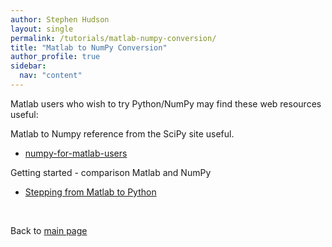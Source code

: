 ```yaml
---
author: Stephen Hudson
layout: single
permalink: /tutorials/matlab-numpy-conversion/
title: "Matlab to NumPy Conversion"
author_profile: true
sidebar:
  nav: "content"
---
```


Matlab users who wish to try Python/NumPy may find these web resources useful:

Matlab to Numpy reference from the SciPy site useful.

 - [numpy-for-matlab-users](https://docs.scipy.org/doc/numpy/user/numpy-for-matlab-users.html)

Getting started - comparison Matlab and NumPy

 - [Stepping from Matlab to Python](http://stsievert.com/blog/2015/09/01/matlab-to-python/)
 

<br>

Back to [main page](https://betterscientificsoftware.github.io/python-for-hpc)
 
